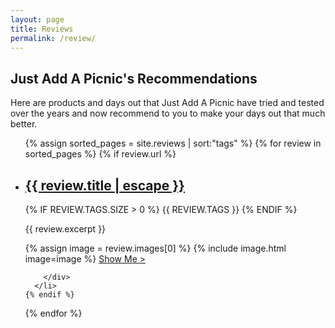 ```yaml
---
layout: page
title: Reviews
permalink: /review/
---
```


<h2>Just Add A Picnic's Recommendations</h2>
<p>Here are products and days out that Just Add A Picnic have tried and tested over the years and now recommend to you to make your days out that much better.</p>


<ul class="post-list">
{% assign sorted_pages = site.reviews | sort:"tags" %}
  {% for review in sorted_pages %}
    {% if review.url %}
      <li class="post-list-layout">
       <div class="container">
        <h2>
          <a class="post-link" href="{{ review.url | relative_url }}">{{ review.title | escape }}</a>
        </h2>
        <p style="text-transform: uppercase;">
          {% if review.tags.size > 0 %}
            {{ review.tags }}
          {% endif %}
        </p>
        <div class="row index-post-list">
          <div class="col-md-8">
              <p>
                {{ review.excerpt }}
              </p>
          </div>  
          <div class="col-md-4">
            {% assign image = review.images[0] %}
            {% include image.html image=image %}
            <a href="{{ review.url | relative_url }}" class="btn post-name">Show Me ></a>
          </div>
        </div>

        </div>  
      </li>
    {% endif %}
  {% endfor %}
</ul>
